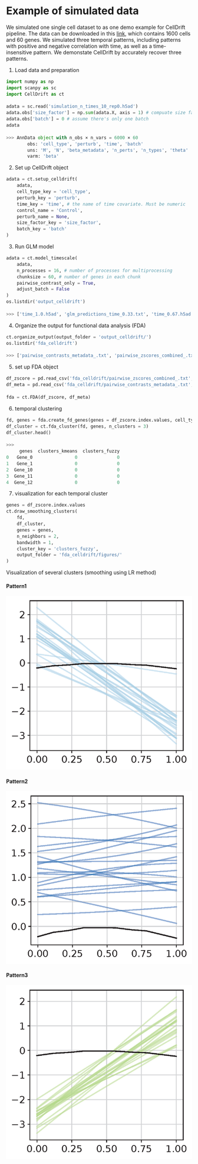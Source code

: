 # Example of simulated data

We simulated one single cell dataset to as one demo example for CellDrift pipeline. 
The data can be downloaded in this [link](https://github.com/KANG-BIOINFO/CellDrift/blob/main/Examples/test_data/simulation_n_times_10_rep0.h5ad), which contains 1600 cells and 60 genes. We simulated three temporal patterns, including patterns with positive and negative correlation with time, as well as a time-insensitive pattern. We demonstate CellDrift by accurately recover three patterns.


1. Load data and preparation
```python
import numpy as np
import scanpy as sc
import CellDrift as ct

adata = sc.read('simulation_n_times_10_rep0.h5ad')
adata.obs['size_factor'] = np.sum(adata.X, axis = 1) # compuate size factor
adata.obs['batch'] = 0 # assume there's only one batch
adata

>>> AnnData object with n_obs × n_vars = 6000 × 60
        obs: 'cell_type', 'perturb', 'time', 'batch'
        uns: 'M', 'N', 'beta_metadata', 'n_perts', 'n_types', 'theta'
        varm: 'beta'
```


2. Set up CellDrift object
```python
adata = ct.setup_celldrift(
    adata, 
    cell_type_key = 'cell_type',
    perturb_key = 'perturb', 
    time_key = 'time', # the name of time covariate. Must be numeric
    control_name = 'Control', 
    perturb_name = None, 
    size_factor_key = 'size_factor', 
    batch_key = 'batch'
)
```


3. Run GLM model 
```python
adata = ct.model_timescale(
    adata, 
    n_processes = 16, # number of processes for multiprocessing
    chunksize = 60, # number of genes in each chunk
    pairwise_contrast_only = True, 
    adjust_batch = False
)
os.listdir('output_celldrift')

>>> ['time_1.0.h5ad', 'glm_predictions_time_0.33.txt', 'time_0.67.h5ad', 'glm_predictions_pairwise_comparisons_time_0.11.txt', 'glm_predictions_time_0.89.txt', 'glm_predictions_pairwise_comparisons_time_0.22.txt', 'time_0.33.h5ad', 'time_0.0.h5ad', 'glm_predictions_pairwise_comparisons_time_0.56.txt', 'glm_predictions_pairwise_comparisons_time_0.0.txt', 'glm_predictions_pairwise_comparisons_time_0.33.txt', 'glm_predictions_pairwise_comparisons_time_1.0.txt', 'glm_predictions_time_0.22.txt', 'time_0.11.h5ad', 'glm_predictions_time_0.44.txt', 'time_0.22.h5ad', 'time_0.89.h5ad', 'glm_predictions_pairwise_comparisons_time_0.44.txt', 'glm_predictions_time_1.0.txt', 'glm_predictions_time_0.11.txt', 'time_0.56.h5ad', 'glm_predictions_time_0.67.txt', 'glm_predictions_time_0.56.txt', 'glm_predictions_time_0.0.txt', 'time_0.44.h5ad', 'time_0.78.h5ad', 'glm_predictions_pairwise_comparisons_time_0.89.txt', 'glm_predictions_pairwise_comparisons_time_0.67.txt', 'glm_predictions_time_0.78.txt', 'glm_predictions_pairwise_comparisons_time_0.78.txt']
```

4. Organize the output for functional data analysis (FDA)
```python
ct.organize_output(output_folder = 'output_celldrift/')
os.listdir('fda_celldrift')

>>> ['pairwise_contrasts_metadata_.txt', 'pairwise_zscores_combined_.txt']
```


5. set up FDA object
```python
df_zscore = pd.read_csv('fda_celldrift/pairwise_zscores_combined_.txt', sep = '\t', header = 0, index_col = 0)
df_meta = pd.read_csv('fda_celldrift/pairwise_contrasts_metadata_.txt', sep = '\t', header = 0, index_col = 0)

fda = ct.FDA(df_zscore, df_meta)
```

6. temporal clustering
```python
fd, genes = fda.create_fd_genes(genes = df_zscore.index.values, cell_type = 'Type_0', perturbation = 'Perturb_0')
df_cluster = ct.fda_cluster(fd, genes, n_clusters = 3)
df_cluster.head()

>>>
     genes  clusters_kmeans  clusters_fuzzy
0   Gene_0                0               0
1   Gene_1                0               0
2  Gene_10                0               0
3  Gene_11                0               0
4  Gene_12                0               0
```

7. visualization for each temporal cluster
```python
genes = df_zscore.index.values
ct.draw_smoothing_clusters(
    fd, 
    df_cluster, 
    genes = genes, 
    n_neighbors = 2, 
    bandwidth = 1, 
    cluster_key = 'clusters_fuzzy', 
    output_folder = 'fda_celldrift/figures/'
)
```
Visualization of several clusters (smoothing using LR method)
#### Pattern1
![pattern1](../Examples/test_data/fda_celldrift/figures/LR_smoothing_0.png)
#### Pattern2
![pattern2](../Examples/test_data/fda_celldrift/figures/LR_smoothing_1.png)
#### Pattern3
![pattern3](../Examples/test_data/fda_celldrift/figures/LR_smoothing_2.png)
